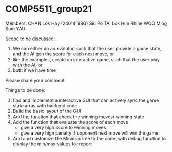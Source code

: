 # COMP5511_group21

Members: 
CHAN Lok Hay (24014193G)
Siu Po TAI
Lok Him Rhine WOO
Ming Sum YAU


Scope to be discussed:
1. We can either do an evalutor, such that the user provide a game state, and the AI gen the score for each next move, or
2. like the examples, create an interactive game, such that the user play with the AI, or
3. both if we have time

Please share your comment


Things to be done:
1. find and implement a interactive GUI that can actively sync the game state array with backend code
2. Build the basic layout of the GUI
3. Add the function that check the winning moves/ winning state
4. Add the function that evaluate the score of each move
    - give a very high score to winning moves
    - give a very high penalty if opponent next move will win the game
5. Add and customize the MinimaxTree to the code, with debug function to display the min/max values for report